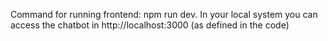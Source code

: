 Command for running frontend: npm run dev.
In your local system you can access the chatbot in http://localhost:3000 (as defined in the code)

